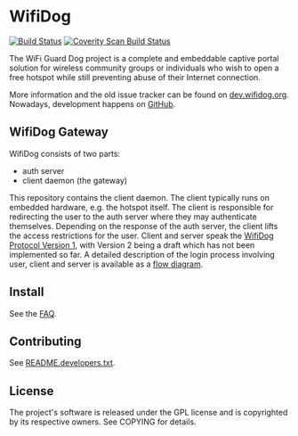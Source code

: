 # WifiDog #

[![Build Status](https://travis-ci.org/wifidog/wifidog-gateway.svg?branch=master)](https://travis-ci.org/wifidog/wifidog-gateway)
[![Coverity Scan Build Status](https://scan.coverity.com/projects/4595/badge.svg)](https://scan.coverity.com/projects/4595)

The WiFi Guard Dog project is a complete and embeddable captive portal
solution for wireless community groups or individuals who wish to open a
free hotspot while still preventing abuse of their Internet connection.

More information and the old issue tracker can be found on
[dev.wifidog.org][homepage].
Nowadays, development happens on [GitHub][github].


## WifiDog Gateway ##

WifiDog consists of two parts:

* auth server
* client daemon (the gateway)

This repository contains the client daemon. The client typically runs on
embedded hardware, e.g. the hotspot itself. The client is responsible for
redirecting the user to the auth server where they may authenticate
themselves. Depending on the response of the auth server, the client
lifts the access restrictions for the user.
Client and server speak the [WifiDog Protocol Version 1][protov1],
with Version 2 being a draft which has not been implemented so far.
A detailed description of the login process involving user,
client and server is available as a [flow diagram][flowdia].

## Install ##

See the [FAQ][faq].

## Contributing ##

See [README.developers.txt][devdoc].


## License ##
The project's software is released under the GPL license and is copyrighted
by its respective owners. See COPYING for details.

[homepage]: http://dev.wifidog.org/
[github]: https://github.com/wifidog/
[protov1]: http://dev.wifidog.org/wiki/doc/developer/WiFiDogProtocol_V1
[flowdia]: http://dev.wifidog.org/wiki/doc/developer/FlowDiagram
[devdoc]: doc/README.developers.txt
[faq]: FAQ
